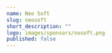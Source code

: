 ```yaml
---
name: Neo Soft
slug: neosoft
short_description: ""
logo: images/sponsors/nosoft.png  
published: false
---
```

